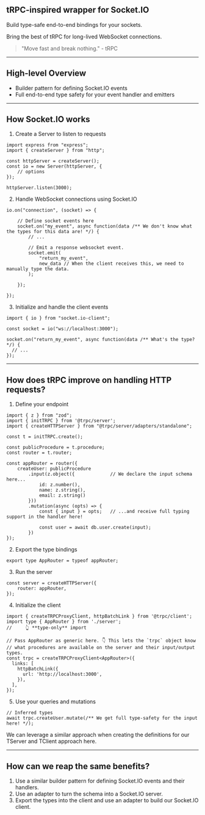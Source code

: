 ## tRPC-inspired wrapper for Socket.IO

Build type-safe end-to-end bindings for your sockets.

Bring the best of tRPC for long-lived WebSocket connections.

> "Move fast and break nothing." - tRPC

---

## High-level Overview

- Builder pattern for defining Socket.IO events
- Full end-to-end type safety for your event handler and emitters

---

## How Socket.IO works

1. Create a Server to listen to requests
```
import express from "express";
import { createServer } from "http";

const httpServer = createServer();
const io = new Server(httpServer, {
    // options
});

httpServer.listen(3000);
```
2. Handle WebSocket connections using Socket.IO
```
io.on("connection", (socket) => {
  
    // Define socket events here
    socket.on("my_event", async function(data /** We don't know what the types for this data are! */) {
        // ...

        // Emit a response websocket event.
        socket.emit(
            "return_my_event", 
            new_data // When the client receives this, we need to manually type the data.
        );

    });

});
```
3. Initialize and handle the client events
```
import { io } from "socket.io-client";

const socket = io("ws://localhost:3000");

socket.on("return_my_event", async function(data /** What's the type? */) {
  // ...
});
```

---

## How does tRPC improve on handling HTTP requests?

1. Define your endpoint
```
import { z } from "zod";
import { initTRPC } from '@trpc/server';
import { createHTTPServer } from "@trpc/server/adapters/standalone";
 
const t = initTRPC.create();

const publicProcedure = t.procedure;
const router = t.router;

const appRouter = router({
    createUser: publicProcedure
        .input(z.object({             // We declare the input schema here...
            id: z.number(),
            name: z.string(),
            email: z.string()
        }))
        .mutation(async (opts) => {
            const { input } = opts;   // ...and receive full typing support in the handler here!

            const user = await db.user.create(input);
        })
});
```
2. Export the type bindings
```
export type AppRouter = typeof appRouter;
```
3. Run the server
```
const server = createHTTPServer({
    router: appRouter,
});
```
4. Initialize the client
```
import { createTRPCProxyClient, httpBatchLink } from '@trpc/client';
import type { AppRouter } from './server';
//     👆 **type-only** import

// Pass AppRouter as generic here. 👇 This lets the `trpc` object know
// what procedures are available on the server and their input/output types.
const trpc = createTRPCProxyClient<AppRouter>({
  links: [
    httpBatchLink({
      url: 'http://localhost:3000',
    }),
  ],
});
```
5. Use your queries and mutations
```
// Inferred types
await trpc.createUser.mutate(/** We get full type-safety for the input here! */);
```

We can leverage a similar approach when creating the definitions for our TServer and TClient approach here.

---

## How can we reap the same benefits?

1. Use a similar builder pattern for defining Socket.IO events and their handlers.
2. Use an adapter to turn the schema into a Socket.IO server.
3. Export the types into the client and use an adapter to build our Socket.IO client.